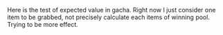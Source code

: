 Here is the test of expected value in gacha.
Right now I just consider one item to be grabbed, not precisely calculate each items of winning pool.
Trying to be more effect.
